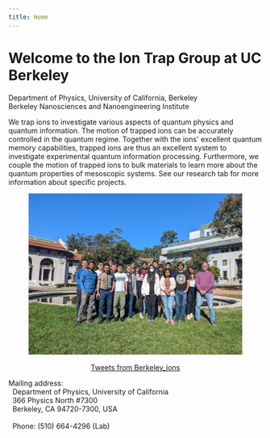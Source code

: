 ```yaml
---
title: Home
---
```


# Welcome to the Ion Trap Group at UC Berkeley

<div id="affiliations">
	Department of Physics, University of California, Berkeley <br/>
	Berkeley Nanosciences and Nanoengineering Institute
</div>

We trap ions to investigate various aspects of quantum physics and quantum information. The motion of trapped ions can be accurately controlled in the quantum regime. Together with the ions' excellent quantum memory capabilities, trapped ions are thus an excellent system to investigate experimental quantum information  processing. Furthermore, we couple the motion of trapped ions to bulk materials to learn more about the quantum properties of mesoscopic systems. See our
research tab for more information about specific projects.

<!--
We have a limited number of undergraduate research positions available! If you are interested, please send your CV and transcript to Hartmut Haeffner (hhaeffner@berkeley.edu).
-->

<figure>
	<img src="/members/pics/groupphoto2022.jpg" width="600px" alt="Group photo 2022" />
</figure>

<div align="center">
	<a class="twitter-timeline" data-width="650" data-height="1000" data-dnt="true" data-theme="light" href="https://twitter.com/Berkeley_ions?ref_src=twsrc%5Etfw">
		Tweets from Berkeley_ions
	</a>
	<script async src="https://platform.twitter.com/widgets.js" charset="utf-8"></script>
</div>

<div id="contact-info">
	<p>
		Mailing address:<br>
		&nbsp;&nbsp;Department of Physics, University of California<br>
		&nbsp;&nbsp;366 Physics North #7300<br>
		&nbsp;&nbsp;Berkeley, CA 94720-7300, USA<br><br>
		&nbsp;&nbsp;Phone: (510) 664-4296  (Lab)
	</p>
</div>
